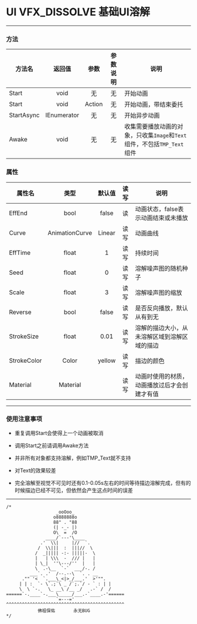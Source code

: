# UI VFX_DISSOLVE 基础UI溶解

---

### 方法

| 方法名        | 返回值         | 参数     | 参数说明 | 说明                                                    |
| ---------- |:-----------:|:------:|:----:| ----------------------------------------------------- |
| Start      | void        | 无      | 无    | 开始动画                                                  |
| Start      | void        | Action | 无    | 开始动画，带结束委托                                            |
| StartAsync | IEnumerator | 无      | 无    | 开始异步动画                                                |
| Awake      | void        | 无      | 无    | 收集需要播放动画的对象，只收集``Image``和``Text``组件，不包括``TMP_Text``组件 |

### 属性

| 属性名         | 类型             | 默认值    | 读写  | 说明                     |
| ----------- |:--------------:|:------:|:---:| ---------------------- |
| EffEnd      | bool           | false  | 读   | 动画状态，false表示动画结束或未播放   |
| Curve       | AnimationCurve | Linear | 读写  | 动画曲线                   |
| EffTime     | float          | 1      | 读写  | 持续时间                   |
| Seed        | float          | 0      | 读写  | 溶解噪声图的随机种子             |
| Scale       | float          | 3      | 读写  | 溶解噪声图的缩放               |
| Reverse     | bool           | false  | 读写  | 是否反向播放，默认从有到无          |
| StrokeSize  | float          | 0.01   | 读写  | 溶解的描边大小，从未溶解区域到溶解区域的描边 |
| StrokeColor | Color          | yellow | 读写  | 描边的颜色                  |
| Material    | Material       |        | 读写  | 动画时使用的材质，动画播放过后才会创建才有值 |

---

### 使用注意事项

- 重复调用Start会使得上一个动画被取消

- 调用Start之前请调用Awake方法

- 并非所有对象都支持溶解，例如TMP_Text就不支持

- 对Text的效果较差

- 完全溶解至视觉不可见时还有0.1-0.05s左右的时间等待描边溶解完成，但有的时候描边已经不可见，但依然会产生这点时间的误差

---

```
/*
                   _ooOoo_
                  o8888888o
                  88" . "88
                  (| -_- |)
                  O\  =  /O
               ____/`---'\____
             .'  \\|     |//  `.
            /  \\|||  :  |||//  \
           /  _||||| -:- |||||-  \
           |   | \\\  -  /// |   |
           | \_|  ''\---/''  |   |
           \  .-\__  `-`  ___/-. /
         ___`. .'  /--.--\  `. . __
      ."" '<  `.___\_<|>_/___.'  >'"".
     | | :  `- \`.;`\ _ /`;.`/ - ` : | |
     \  \ `-.   \_ __\ /__ _/   .-` /  /
======`-.____`-.___\_____/___.-`____.-'======
                   `=---='
^^^^^^^^^^^^^^^^^^^^^^^^^^^^^^^^^^^^^^^^^^^^^
            佛祖保佑       永无BUG
*/
```
